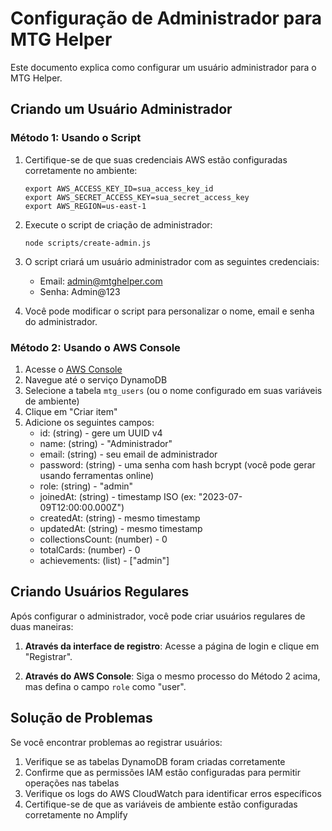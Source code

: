 # Configuração de Administrador para MTG Helper

Este documento explica como configurar um usuário administrador para o MTG Helper.

## Criando um Usuário Administrador

### Método 1: Usando o Script

1. Certifique-se de que suas credenciais AWS estão configuradas corretamente no ambiente:
   ```
   export AWS_ACCESS_KEY_ID=sua_access_key_id
   export AWS_SECRET_ACCESS_KEY=sua_secret_access_key
   export AWS_REGION=us-east-1
   ```

2. Execute o script de criação de administrador:
   ```
   node scripts/create-admin.js
   ```

3. O script criará um usuário administrador com as seguintes credenciais:
   - Email: admin@mtghelper.com
   - Senha: Admin@123

4. Você pode modificar o script para personalizar o nome, email e senha do administrador.

### Método 2: Usando o AWS Console

1. Acesse o [AWS Console](https://console.aws.amazon.com/)
2. Navegue até o serviço DynamoDB
3. Selecione a tabela `mtg_users` (ou o nome configurado em suas variáveis de ambiente)
4. Clique em "Criar item"
5. Adicione os seguintes campos:
   - id: (string) - gere um UUID v4
   - name: (string) - "Administrador"
   - email: (string) - seu email de administrador
   - password: (string) - uma senha com hash bcrypt (você pode gerar usando ferramentas online)
   - role: (string) - "admin"
   - joinedAt: (string) - timestamp ISO (ex: "2023-07-09T12:00:00.000Z")
   - createdAt: (string) - mesmo timestamp
   - updatedAt: (string) - mesmo timestamp
   - collectionsCount: (number) - 0
   - totalCards: (number) - 0
   - achievements: (list) - ["admin"]

## Criando Usuários Regulares

Após configurar o administrador, você pode criar usuários regulares de duas maneiras:

1. **Através da interface de registro**: Acesse a página de login e clique em "Registrar".

2. **Através do AWS Console**: Siga o mesmo processo do Método 2 acima, mas defina o campo `role` como "user".

## Solução de Problemas

Se você encontrar problemas ao registrar usuários:

1. Verifique se as tabelas DynamoDB foram criadas corretamente
2. Confirme que as permissões IAM estão configuradas para permitir operações nas tabelas
3. Verifique os logs do AWS CloudWatch para identificar erros específicos
4. Certifique-se de que as variáveis de ambiente estão configuradas corretamente no Amplify